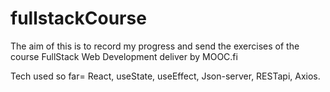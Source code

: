# fullstackCourse
The aim of this is to record my progress and send the exercises of the course FullStack Web Development deliver by MOOC.fi

Tech used so far= React, useState, useEffect, Json-server, RESTapi, Axios.

